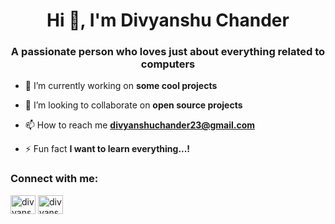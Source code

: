 <h1 align="center">Hi 👋, I'm Divyanshu Chander</h1>
<h3 align="center">A passionate person who loves just about everything related to computers</h3>


- 🔭 I’m currently working on **some cool projects**

- 👯 I’m looking to collaborate on **open source projects**

- 📫 How to reach me **divyanshuchander23@gmail.com**

- ⚡ Fun fact **I want to learn everything...!**

<h3 align="left">Connect with me:</h3>
<p align="left">
<a href="https://twitter.com/divyanshuchnder" target="blank"><img align="center" src="https://raw.githubusercontent.com/rahuldkjain/github-profile-readme-generator/master/src/images/icons/Social/twitter.svg" alt="divyanshuchnder" height="30" width="40" /></a>
<a href="https://linkedin.com/in/divyanshuchander" target="blank"><img align="center" src="https://raw.githubusercontent.com/rahuldkjain/github-profile-readme-generator/master/src/images/icons/Social/linked-in-alt.svg" alt="divyanshuchander" height="30" width="40" /></a>
</p>
